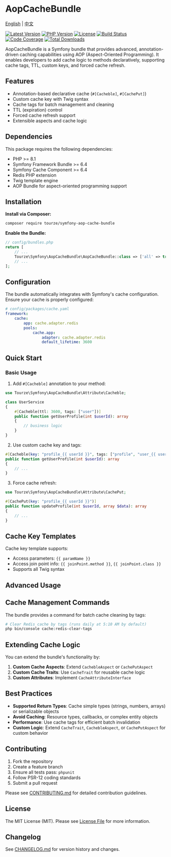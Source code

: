 # AopCacheBundle

[English](README.md) | [中文](README.zh-CN.md)

[![Latest Version](https://img.shields.io/packagist/v/tourze/symfony-aop-cache-bundle.svg?style=flat-square)](https://packagist.org/packages/tourze/symfony-aop-cache-bundle)
[![PHP Version](https://img.shields.io/packagist/php-v/tourze/symfony-aop-cache-bundle.svg?style=flat-square)](https://packagist.org/packages/tourze/symfony-aop-cache-bundle)
[![License](https://img.shields.io/github/license/tourze/symfony-aop-cache-bundle?style=flat-square)](LICENSE)
[![Build Status](https://img.shields.io/github/actions/workflow/status/tourze/monorepo/test.yml?style=flat-square)](https://github.com/tourze/monorepo/actions)
[![Code Coverage](https://img.shields.io/codecov/c/github/tourze/monorepo?style=flat-square)](https://codecov.io/gh/tourze/monorepo)
[![Total Downloads](https://img.shields.io/packagist/dt/tourze/symfony-aop-cache-bundle.svg?style=flat-square)](https://packagist.org/packages/tourze/symfony-aop-cache-bundle)

AopCacheBundle is a Symfony bundle that provides advanced, annotation-driven 
caching capabilities using AOP (Aspect-Oriented Programming). It enables 
developers to add cache logic to methods declaratively, supporting cache tags, 
TTL, custom keys, and forced cache refresh.

## Features

- Annotation-based declarative cache (`#[Cacheble]`, `#[CachePut]`)
- Custom cache key with Twig syntax
- Cache tags for batch management and cleaning
- TTL (expiration) control
- Forced cache refresh support
- Extensible aspects and cache logic

## Dependencies

This package requires the following dependencies:

- PHP >= 8.1
- Symfony Framework Bundle >= 6.4
- Symfony Cache Component >= 6.4
- Redis PHP extension
- Twig template engine
- AOP Bundle for aspect-oriented programming support

## Installation

**Install via Composer:**

```bash
composer require tourze/symfony-aop-cache-bundle
```

**Enable the Bundle:**

```php
// config/bundles.php
return [
    // ...
    Tourze\Symfony\AopCacheBundle\AopCacheBundle::class => ['all' => true],
    // ...
];
```

## Configuration

The bundle automatically integrates with Symfony's cache configuration. 
Ensure your cache is properly configured:

```yaml
# config/packages/cache.yaml
framework:
    cache:
        app: cache.adapter.redis
        pools:
            cache.app:
                adapter: cache.adapter.redis
                default_lifetime: 3600
```

## Quick Start

### Basic Usage

1. Add `#[Cacheble]` annotation to your method:

```php
use Tourze\Symfony\AopCacheBundle\Attribute\Cacheble;

class UserService
{
    #[Cacheble(ttl: 3600, tags: ["user"])]
    public function getUserProfile(int $userId): array
    {
        // business logic
    }
}
```

2. Use custom cache key and tags:

```php
#[Cacheble(key: "profile_{{ userId }}", tags: ["profile", "user_{{ userId }}"])]
public function getUserProfile(int $userId): array
{
    // ...
}
```

3. Force cache refresh:

```php
use Tourze\Symfony\AopCacheBundle\Attribute\CachePut;

#[CachePut(key: "profile_{{ userId }}")]
public function updateProfile(int $userId, array $data): array
{
    // ...
}
```

## Cache Key Templates

Cache key template supports:
- Access parameters: `{{ paramName }}`
- Access join point info: `{{ joinPoint.method }}`, `{{ joinPoint.class }}`
- Supports all Twig syntax

## Advanced Usage

## Cache Management Commands

The bundle provides a command for batch cache cleaning by tags:

```bash
# Clear Redis cache by tags (runs daily at 5:10 AM by default)
php bin/console cache:redis-clear-tags
```

## Extending Cache Logic

You can extend the bundle's functionality by:

1. **Custom Cache Aspects**: Extend `CachebleAspect` or `CachePutAspect`
2. **Custom Cache Traits**: Use `CacheTrait` for reusable cache logic
3. **Custom Attributes**: Implement `CacheAttributeInterface`

## Best Practices

- **Supported Return Types**: Cache simple types (strings, numbers, arrays) 
  or serializable objects
- **Avoid Caching**: Resource types, callbacks, or complex entity objects
- **Performance**: Use cache tags for efficient batch invalidation
- **Custom Logic**: Extend `CacheTrait`, `CachebleAspect`, or `CachePutAspect` 
  for custom behavior

## Contributing

1. Fork the repository
2. Create a feature branch
3. Ensure all tests pass: `phpunit`
4. Follow PSR-12 coding standards
5. Submit a pull request

Please see [CONTRIBUTING.md](CONTRIBUTING.md) for detailed contribution guidelines.

## License

The MIT License (MIT). Please see [License File](LICENSE) for more information.

## Changelog

See [CHANGELOG.md](CHANGELOG.md) for version history and changes.
